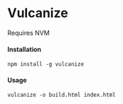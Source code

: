 Vulcanize
=========

Requires NVM

#### Installation

	npm install -g vulcanize


#### Usage

	vulcanize -o build.html index.html 
